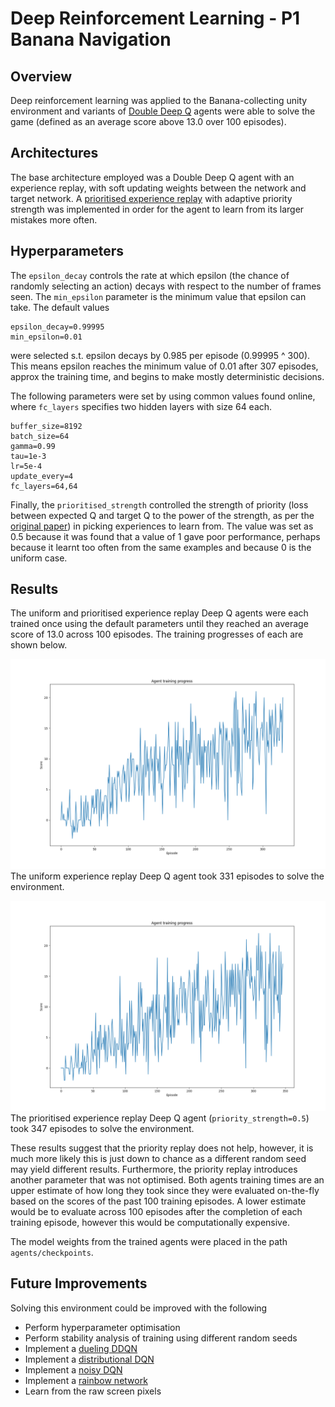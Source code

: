 # Deep Reinforcement Learning - P1 Banana Navigation

## Overview

Deep reinforcement learning was applied to the Banana-collecting unity environment and variants of [Double Deep Q](https://arxiv.org/pdf/1509.06461.pdf) agents were able to solve the game (defined as an average score above 13.0 over 100 episodes).

## Architectures

The base architecture employed was a Double Deep Q agent with an experience replay, with soft updating weights between the network and target network. A [prioritised experience replay](https://arxiv.org/pdf/1511.05952.pdf) with adaptive priority strength was implemented in order for the agent to learn from its larger mistakes more often. 

## Hyperparameters

The `epsilon_decay` controls the rate at which epsilon (the chance of randomly selecting an action) decays with respect to the number of frames seen. The `min_epsilon` parameter is the minimum value that epsilon can take. The default values

```
epsilon_decay=0.99995
min_epsilon=0.01
```

were selected s.t. epsilon decays by 0.985 per episode (0.99995 ^ 300). This means epsilon reaches the minimum value of 0.01 after 307 episodes, approx the training time, and begins to make mostly deterministic decisions.

The following parameters were set by using common values found online, where `fc_layers` specifies two hidden layers with size 64 each.

```
buffer_size=8192
batch_size=64
gamma=0.99
tau=1e-3
lr=5e-4
update_every=4
fc_layers=64,64
```

Finally, the `prioritised_strength` controlled the strength of priority (loss between expected Q and target Q to the power of the strength, as per the [original paper](https://arxiv.org/pdf/1511.05952.pdf)) in picking experiences to learn from. The value was set as 0.5 because it was found that a value of 1 gave poor performance, perhaps because it learnt too often from the same examples and because 0 is the uniform case. 

## Results

The uniform and prioritised experience replay Deep Q agents were each trained once using the default parameters until they reached an average score of 13.0 across 100 episodes. The training progresses of each are shown below.

![](training_progress.png)
The uniform experience replay Deep Q agent took 331 episodes to solve the environment.

![](prioritised_training_progress.png)
The prioritised experience replay Deep Q agent (`priority_strength=0.5`) took 347 episodes to solve the environment.

These results suggest that the priority replay does not help, however, it is much more likely this is just down to chance as a different random seed may yield different results. Furthermore, the priority replay introduces another parameter that was not optimised. Both agents training times are an upper estimate of how long they took since they were evaluated on-the-fly based on the scores of the past 100 training episodes. A lower estimate would be to evaluate across 100 episodes after the completion of each training episode, however this would be computationally expensive.

The model weights from the trained agents were placed in the path `agents/checkpoints`.

## Future Improvements

Solving this environment could be improved with the following

- Perform hyperparameter optimisation
- Perform stability analysis of training using different random seeds
- Implement a [dueling DDQN](https://arxiv.org/pdf/1511.06581.pdf)
- Implement a [distributional DQN](https://arxiv.org/pdf/1707.06887.pdf)
- Implement a [noisy DQN](https://arxiv.org/pdf/1706.10295.pdf)
- Implement a [rainbow network](https://arxiv.org/pdf/1710.02298.pdf)
- Learn from the raw screen pixels